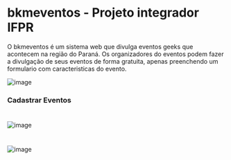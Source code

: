 # bkmeventos - Projeto integrador IFPR

O bkmeventos é um sistema web que divulga eventos geeks que acontecem na região do Paraná.
Os organizadores do eventos podem fazer a divulgação de seus eventos de forma gratuita, apenas preenchendo um formulario com caracteristicas do evento.

![image](https://user-images.githubusercontent.com/55161799/213971463-247e2d94-1099-454a-a11a-e500e547284f.png)


### Cadastrar Eventos
#
![image](https://user-images.githubusercontent.com/55161799/213971643-e075f014-58ef-4693-8fa1-949aa19c956d.png)
#
![image](https://user-images.githubusercontent.com/55161799/213971686-cb308c60-3d22-49b0-a5e2-c59ee8d06ddd.png)

